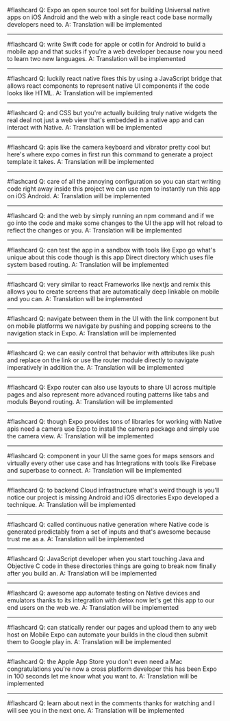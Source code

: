 #flashcard
Q: Expo an open source tool set for building Universal native apps on iOS Android and the web with a single react code base normally developers need to.
A: Translation will be implemented

---

#flashcard
Q: write Swift code for apple or cotlin for Android to build a mobile app and that sucks if you're a web developer because now you need to learn two new languages.
A: Translation will be implemented

---

#flashcard
Q: luckily react native fixes this by using a JavaScript bridge that allows react components to represent native UI components if the code looks like HTML.
A: Translation will be implemented

---

#flashcard
Q: and CSS but you're actually building truly native widgets the real deal not just a web view that's embedded in a native app and can interact with Native.
A: Translation will be implemented

---

#flashcard
Q: apis like the camera keyboard and vibrator pretty cool but here's where expo comes in first run this command to generate a project template it takes.
A: Translation will be implemented

---

#flashcard
Q: care of all the annoying configuration so you can start writing code right away inside this project we can use npm to instantly run this app on iOS Android.
A: Translation will be implemented

---

#flashcard
Q: and the web by simply running an npm command and if we go into the code and make some changes to the UI the app will hot reload to reflect the changes or you.
A: Translation will be implemented

---

#flashcard
Q: can test the app in a sandbox with tools like Expo go what's unique about this code though is this app Direct directory which uses file system based routing.
A: Translation will be implemented

---

#flashcard
Q: very similar to react Frameworks like nextjs and remix this allows you to create screens that are automatically deep linkable on mobile and you can.
A: Translation will be implemented

---

#flashcard
Q: navigate between them in the UI with the link component but on mobile platforms we navigate by pushing and popping screens to the navigation stack in Expo.
A: Translation will be implemented

---

#flashcard
Q: we can easily control that behavior with attributes like push and replace on the link or use the router module directly to navigate imperatively in addition the.
A: Translation will be implemented

---

#flashcard
Q: Expo router can also use layouts to share UI across multiple pages and also represent more advanced routing patterns like tabs and moduls Beyond routing.
A: Translation will be implemented

---

#flashcard
Q: though Expo provides tons of libraries for working with Native apis need a camera use Expo to install the camera package and simply use the camera view.
A: Translation will be implemented

---

#flashcard
Q: component in your UI the same goes for maps sensors and virtually every other use case and has Integrations with tools like Firebase and superbase to connect.
A: Translation will be implemented

---

#flashcard
Q: to backend Cloud infrastructure what's weird though is you'll notice our project is missing Android and iOS directories Expo developed a technique.
A: Translation will be implemented

---

#flashcard
Q: called continuous native generation where Native code is generated predictably from a set of inputs and that's awesome because trust me as a.
A: Translation will be implemented

---

#flashcard
Q: JavaScript developer when you start touching Java and Objective C code in these directories things are going to break now finally after you build an.
A: Translation will be implemented

---

#flashcard
Q: awesome app automate testing on Native devices and emulators thanks to its integration with detox now let's get this app to our end users on the web we.
A: Translation will be implemented

---

#flashcard
Q: can statically render our pages and upload them to any web host on Mobile Expo can automate your builds in the cloud then submit them to Google play in.
A: Translation will be implemented

---

#flashcard
Q: the Apple App Store you don't even need a Mac congratulations you're now a cross platform developer this has been Expo in 100 seconds let me know what you want to.
A: Translation will be implemented

---

#flashcard
Q: learn about next in the comments thanks for watching and I will see you in the next one.
A: Translation will be implemented

